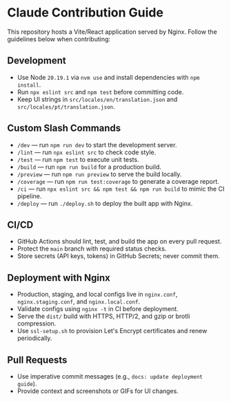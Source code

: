 # Claude Contribution Guide

This repository hosts a Vite/React application served by Nginx. Follow
the guidelines below when contributing:

## Development
- Use Node `20.19.1` via `nvm use` and install dependencies with `npm install`.
- Run `npx eslint src` and `npm test` before committing code.
- Keep UI strings in `src/locales/en/translation.json` and
  `src/locales/pt/translation.json`.

## Custom Slash Commands
- `/dev` — run `npm run dev` to start the development server.
- `/lint` — run `npx eslint src` to check code style.
- `/test` — run `npm test` to execute unit tests.
- `/build` — run `npm run build` for a production build.
- `/preview` — run `npm run preview` to serve the build locally.
- `/coverage` — run `npm run test:coverage` to generate a coverage report.
- `/ci` — run `npx eslint src && npm test && npm run build` to mimic the CI pipeline.
- `/deploy` — run `./deploy.sh` to deploy the built app with Nginx.

## CI/CD
- GitHub Actions should lint, test, and build the app on every pull request.
- Protect the `main` branch with required status checks.
- Store secrets (API keys, tokens) in GitHub Secrets; never commit them.

## Deployment with Nginx
- Production, staging, and local configs live in `nginx.conf`,
  `nginx.staging.conf`, and `nginx.local.conf`.
- Validate configs using `nginx -t` in CI before deployment.
- Serve the `dist/` build with HTTPS, HTTP/2, and gzip or brotli compression.
- Use `ssl-setup.sh` to provision Let's Encrypt certificates and renew
  periodically.

## Pull Requests
- Use imperative commit messages (e.g., `docs: update deployment guide`).
- Provide context and screenshots or GIFs for UI changes.

